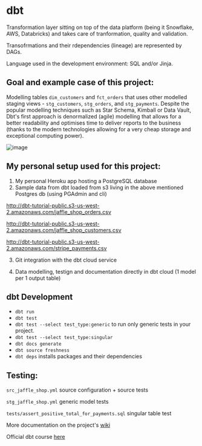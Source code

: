 # dbt

Transformation layer sitting on top of the data platform (being it Snowflake, AWS, Databricks) and takes care of tranformation, quality and validation. 

Transofrmations and their rdependencies (lineage) are represented by DAGs.

Language used in the development environment: SQL and/or Jinja.

## Goal and example case of this project:

Modelling tables `dim_customers`  and `fct_orders` that uses other modelled staging views - `stg_customers`, `stg_orders`, and `stg_payments`. 
Despite the popular modelling techniques such as Star Schema, Kimball or Data Vault, Dbt's first approach is denormalized (agile) modelling that 
allows for a better readability and optimises time to deliver reports to the business (thanks to the modern technologies allowing for a very 
cheap storage and exceptional computing power).

![image](https://user-images.githubusercontent.com/39126832/149541428-18bf8ee5-d9b9-4813-82ff-80787966601e.png)


## My personal setup used for this project:

1. My personal Heroku app hosting a PostgreSQL database
2. Sample data from dbt loaded from s3 living in the above mentioned Postgres db (using PGAdmin and cli)

http://dbt-tutorial-public.s3-us-west-2.amazonaws.com/jaffle_shop_orders.csv

http://dbt-tutorial-public.s3-us-west-2.amazonaws.com/jaffle_shop_customers.csv

http://dbt-tutorial-public.s3-us-west-2.amazonaws.com/stripe_payments.csv

3. Git integration with the dbt cloud service

4. Data modelling, testign and documentation directly in dbt cloud (1 model per 1 output table)


## dbt Development

- `dbt run`
- `dbt test`
- `dbt test --select test_type:generic` to run only generic tests in your project.
- `dbt test --select test_type:singular`
- `dbt docs generate`
- `dbt source freshness`
- `dbt deps` installs packages and their dependencies

## Testing:

`src_jaffle_shop.yml` source configuration + source tests

`stg_jaffle_shop.yml` generic model tests

`tests/assert_positive_total_for_payments.sql` singular table test



More documentation on the project's [wiki](https://github.com/blazova/dbt/wiki)

Official dbt course [here](https://courses.getdbt.com/courses/take/fundamentals/lessons/30210802-welcome)
